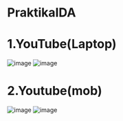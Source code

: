 # PraktikaIDA
# 1.YouTube(Laptop)
![image](https://github.com/AquaRagew/PraktikaIDA/assets/153187186/13ddf54e-067f-4438-995f-d115eac0849e)
![image](https://github.com/AquaRagew/PraktikaIDA/assets/153187186/183f6d3d-f023-47ac-9a5c-c8cb442272db)
# 2.Youtube(mob)
![image](https://github.com/AquaRagew/PraktikaIDA/assets/153187186/a200fa94-2932-4bb6-aadb-9978f75ab626)
![image](https://github.com/AquaRagew/PraktikaIDA/assets/153187186/015b67af-a53e-4915-b2e9-15587bf2fc7b)




